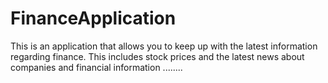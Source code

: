 # FinanceApplication
This is an application that allows you to keep up with the latest information regarding finance. This includes stock prices and the latest news about companies and financial information
........
